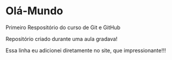 # Olá-Mundo
 Primeiro Respositório do curso de Git e GitHub

Repositório criado durante uma aula gradava!

Essa linha eu adicionei diretamente no site, que impressionante!!!
